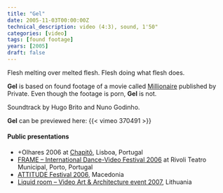 ```yaml
---
title: "Gel"
date: 2005-11-03T00:00:00Z
technical_description: video (4:3), sound, 1'50"
categories: [video]
tags: [found footage]
years: [2005]
draft: false
---
```


Flesh melting over melted flesh. Flesh doing what flesh does.
<!--more-->

**Gel** is based on found footage of a movie called [Millionaire][1] published by Private. Even though the footage is porn, **Gel** is not.

Soundtrack by Hugo Brito and Nuno Godinho.

**Gel** can be previewed here:
{{< vimeo 370491 >}}

#### Public presentations

* +Olhares 2006 at [Chapitô][2], Lisboa, Portugal
* [FRAME – International Dance-Video Festival 2006][3] at Rivoli Teatro Municipal, Porto, Portugal
* [ATTITUDE Festival 2006][4], Macedonia
* [Liquid room – Video Art & Architecture event 2007][5], Lithuania

[1]: https://www.imdb.com/title/tt0437440
[2]: https://www.chapito.org
[3]: https://www.lucacurci.com/artexpo/home/events/video/portugal/index.html
[4]: https://www.lucacurci.com/artexpo/home/events/video/macedonia_attitude/index.html
[5]: https://www.lucacurci.com/artexpo/home/events/video/lithuania_liquid_room/index.html
